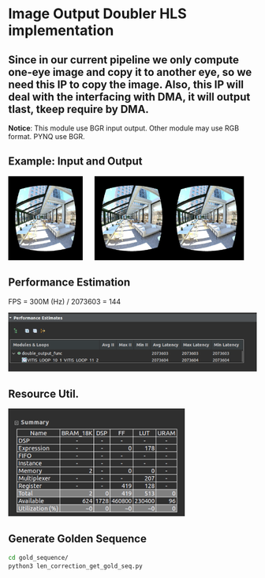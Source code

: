 # Image Output Doubler HLS implementation

## Since in our current pipeline we only compute one-eye image and copy it to another eye, so we need this IP to copy the image. Also, this IP will deal with the interfacing with DMA, it will output tlast, tkeep require by DMA.

**Notice**: This module use BGR input output. Other module may use RGB format. PYNQ use BGR.

## Example: Input and Output
<p float="left">
  <img src="images/middle_perspective_image_len_correction.png" alt="Input Image" style="width: 30%; margin-right: 20px;" />
  <img src="images/doubled_image.png" alt="Output Image" style="width: 60%;" />
</p>

## Performance Estimation

FPS = 300M (Hz) / 2073603 = 144

![Alt text](images/pe.png)

## Resource Util.
![Alt text](images/util.png)


## Generate Golden Sequence
```bash
cd gold_sequence/
python3 len_correction_get_gold_seq.py
```


